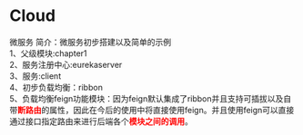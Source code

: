 # Cloud
微服务
简介：微服务初步搭建以及简单的示例<br>
1、父级模块:chapter1<br>
2、服务注册中心:eurekaserver<br>
3、服务:client<br>
4、初步负载均衡：ribbon<br>
5、负载均衡feign功能模块：因为feign默认集成了ribbon并且支持可插拔以及自带<font color=red>**断路由**</font>的属性，因此在今后的使用中将直接使用feign。并且使用feign可以直接通过接口指定路由来进行后端各个<font color=red>**模块之间的调用**</font>。
